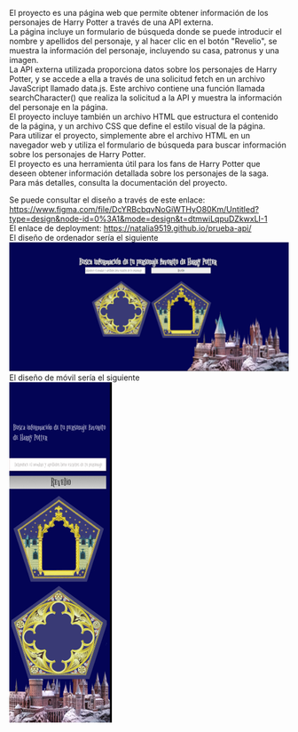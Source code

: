 El proyecto es una página web que permite obtener información de los personajes de Harry Potter a través de una API externa.<br>
La página incluye un formulario de búsqueda donde se puede introducir el nombre y apellidos del personaje, y al hacer clic en el botón "Revelio", se muestra la información del personaje, incluyendo su casa, patronus y una imagen.<br>
La API externa utilizada proporciona datos sobre los personajes de Harry Potter, y se accede a ella a través de una solicitud fetch en un archivo JavaScript llamado data.js. Este archivo contiene una función llamada searchCharacter() que realiza la solicitud a la API y muestra la información del personaje en la página.<br>
El proyecto incluye también un archivo HTML que estructura el contenido de la página, y un archivo CSS que define el estilo visual de la página.<br>
Para utilizar el proyecto, simplemente abre el archivo HTML en un navegador web y utiliza el formulario de búsqueda para buscar información sobre los personajes de Harry Potter.<br>
El proyecto es una herramienta útil para los fans de Harry Potter que deseen obtener información detallada sobre los personajes de la saga.<br>
Para más detalles, consulta la documentación del proyecto.

Se puede consultar el diseño a través de este enlace: https://www.figma.com/file/DcYRBcbqvNoGiWTHyO80Km/Untitled?type=design&node-id=0%3A1&mode=design&t=dtmwiLqpuDZkwxLI-1
<br>
El enlace de deployment: https://natalia9519.github.io/prueba-api/
<br>
El diseño de ordenador sería el siguiente<br>
![Versión ordenador](./img/version-ordenador.png)
<br>
El diseño de móvil sería el siguiente<br>
![Versión móvil](./img/version-movil.png)
